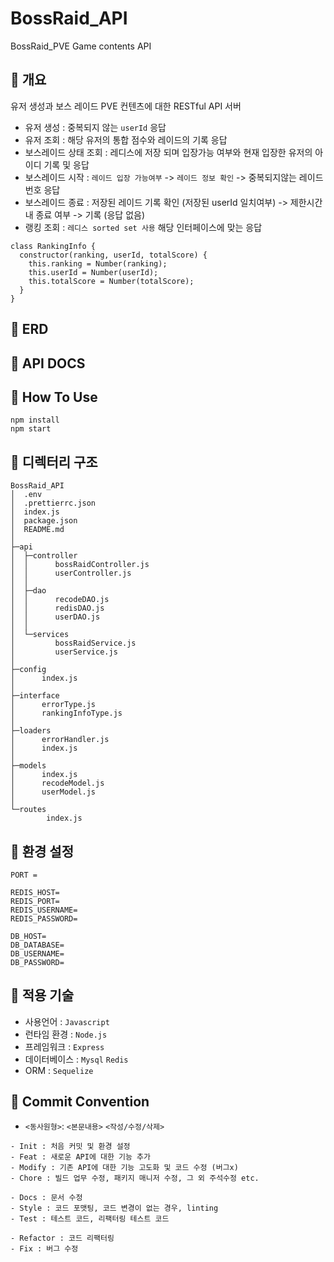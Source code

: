 # BossRaid_API

BossRaid_PVE Game contents API

## 📌 개요

유저 생성과 보스 레이드 PVE 컨텐츠에 대한 RESTful API 서버

- 유저 생성 : 중복되지 않는 `userId` 응답
- 유저 조회 : 해당 유저의 통합 점수와 레이드의 기록 응답
- 보스레이드 상태 조회 : 레디스에 저장 되며 입장가능 여부와 현재 입장한 유저의 아이디 기록 및 응답
- 보스레이드 시작 : `레이드 입장 가능여부` -> `레이드 정보 확인` -> 중복되지않는 레이드 번호 응답
- 보스레이드 종료 : 저장된 레이드 기록 확인 (저장된 userId 일치여부) -> 제한시간 내 종료 여부 -> 기록 (응답 없음)
- 랭킹 조회 : `레디스 sorted set 사용` 해당 인터페이스에 맞는 응답

```
class RankingInfo {
  constructor(ranking, userId, totalScore) {
    this.ranking = Number(ranking);
    this.userId = Number(userId);
    this.totalScore = Number(totalScore);
  }
}
```

## 📌 ERD

## 📌 API DOCS

## 📌 How To Use

```
npm install
npm start
```

## 📌 디렉터리 구조

```
BossRaid_API
│  .env
│  .prettierrc.json
│  index.js
│  package.json
│  README.md
│
├─api
│  ├─controller
│  │      bossRaidController.js
│  │      userController.js
│  │
│  ├─dao
│  │      recodeDAO.js
│  │      redisDAO.js
│  │      userDAO.js
│  │
│  └─services
│         bossRaidService.js
│         userService.js
│
├─config
│      index.js
│
├─interface
│      errorType.js
│      rankingInfoType.js
│
├─loaders
│      errorHandler.js
│      index.js
│
├─models
│      index.js
│      recodeModel.js
│      userModel.js
│
└─routes
        index.js
```

## 📌 환경 설정

```
PORT =

REDIS_HOST=
REDIS_PORT=
REDIS_USERNAME=
REDIS_PASSWORD=

DB_HOST=
DB_DATABASE=
DB_USERNAME=
DB_PASSWORD=
```

## 📌 적용 기술

- 사용언어 : `Javascript`
- 런타임 환경 : `Node.js`
- 프레임워크 : `Express`
- 데이터베이스 : `Mysql` `Redis`
- ORM : `Sequelize`

## 📌 Commit Convention

- `<동사원형>`: `<본문내용>` `<작성/수정/삭제>`

```
- Init : 처음 커밋 및 환경 설정
- Feat : 새로운 API에 대한 기능 추가
- Modify : 기존 API에 대한 기능 고도화 및 코드 수정 (버그x)
- Chore : 빌드 업무 수정, 패키지 매니저 수정, 그 외 주석수정 etc.

- Docs : 문서 수정
- Style : 코드 포맷팅, 코드 변경이 없는 경우, linting
- Test : 테스트 코드, 리팩터링 테스트 코드

- Refactor : 코드 리팩터링
- Fix : 버그 수정
```
